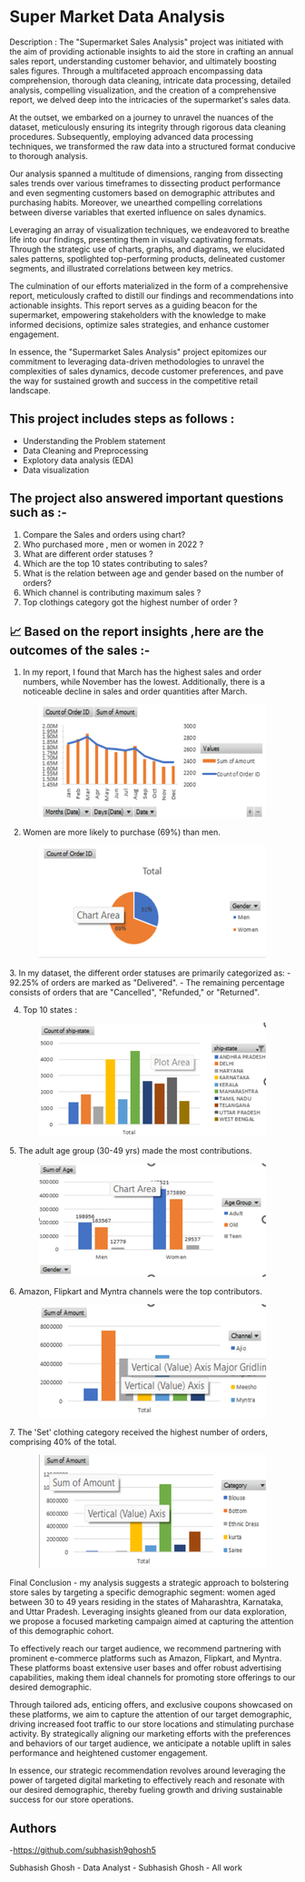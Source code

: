 # Super Market Data Analysis 

Description : 
The "Supermarket Sales Analysis" project was initiated with the aim of providing actionable insights to aid the store in crafting an annual sales report, understanding customer behavior, and ultimately boosting sales figures. Through a multifaceted approach encompassing data comprehension, thorough data cleaning, intricate data processing, detailed analysis, compelling visualization, and the creation of a comprehensive report, we delved deep into the intricacies of the supermarket's sales data.

At the outset, we embarked on a journey to unravel the nuances of the dataset, meticulously ensuring its integrity through rigorous data cleaning procedures. Subsequently, employing advanced data processing techniques, we transformed the raw data into a structured format conducive to thorough analysis.

Our analysis spanned a multitude of dimensions, ranging from dissecting sales trends over various timeframes to dissecting product performance and even segmenting customers based on demographic attributes and purchasing habits. Moreover, we unearthed compelling correlations between diverse variables that exerted influence on sales dynamics.

Leveraging an array of visualization techniques, we endeavored to breathe life into our findings, presenting them in visually captivating formats. Through the strategic use of charts, graphs, and diagrams, we elucidated sales patterns, spotlighted top-performing products, delineated customer segments, and illustrated correlations between key metrics.

The culmination of our efforts materialized in the form of a comprehensive report, meticulously crafted to distill our findings and recommendations into actionable insights. This report serves as a guiding beacon for the supermarket, empowering stakeholders with the knowledge to make informed decisions, optimize sales strategies, and enhance customer engagement.

In essence, the "Supermarket Sales Analysis" project epitomizes our commitment to leveraging data-driven methodologies to unravel the complexities of sales dynamics, decode customer preferences, and pave the way for sustained growth and success in the competitive retail landscape.

This project includes steps as follows :
-
- Understanding the Problem statement
- Data Cleaning and Preprocessing
- Explotory data analysis (EDA)
- Data visualization 

The project also answered important questions such as :-
 -
1. Compare the Sales and orders using chart?
2. Who purchased more , men or women in 2022 ?
3. What are different order statuses ?
4. Which are the top 10 states contributing to sales?
5.  What is the relation between age and gender based on the number of orders?
6. Which channel is contributing maximum sales ? 
7. Top clothings category got the highest number of order ?

📈 Based on the report insights ,here are the outcomes of the sales :- 
 -
1. In my report, I found that March has the highest sales and order numbers, while November has the lowest. Additionally, there is a noticeable decline in sales and order quantities after March.
<p align="center">
  <img width="400" height="200" src="New folder/order.png">
</p>

2. Women are more likely to purchase (69%) than men.
<p align="center">
  <img width="400" height="200" src="man vs women.png"></p>
3. In my dataset, the different order statuses are primarily categorized as:
- 92.25% of orders are marked as "Delivered".
- The remaining percentage consists of orders that are "Cancelled", "Refunded," or "Returned".

4. Top 10 states :
<p align="center">
  <img width="400" height="200" src="state vs ship rate.png"></p>
5.  The adult age group (30-49 yrs) made the most contributions.
<p align="center">
  <img width="400" height="200" src="age group.png"></p>
6. Amazon, Flipkart and Myntra channels were the top contributors.
<p align="center">
  <img width="400" height="200" src="type.png"></p>
7. The 'Set' clothing category received the highest number of orders, comprising 40% of the total.
<p align="center">
  <img width="400" height="200" src="channel.png"></p>
Final Conclusion
-
my analysis suggests a strategic approach to bolstering store sales by targeting a specific demographic segment: women aged between 30 to 49 years residing in the states of Maharashtra, Karnataka, and Uttar Pradesh. Leveraging insights gleaned from our data exploration, we propose a focused marketing campaign aimed at capturing the attention of this demographic cohort.

To effectively reach our target audience, we recommend partnering with prominent e-commerce platforms such as Amazon, Flipkart, and Myntra. These platforms boast extensive user bases and offer robust advertising capabilities, making them ideal channels for promoting store offerings to our desired demographic.

Through tailored ads, enticing offers, and exclusive coupons showcased on these platforms, we aim to capture the attention of our target demographic, driving increased foot traffic to our store locations and stimulating purchase activity. By strategically aligning our marketing efforts with the preferences and behaviors of our target audience, we anticipate a notable uplift in sales performance and heightened customer engagement.

In essence, our strategic recommendation revolves around leveraging the power of targeted digital marketing to effectively reach and resonate with our desired demographic, thereby fueling growth and driving sustainable success for our store operations.


















## Authors

-https://github.com/subhasish9ghosh5

Subhasish Ghosh - Data Analyst - Subhasish Ghosh - All work

